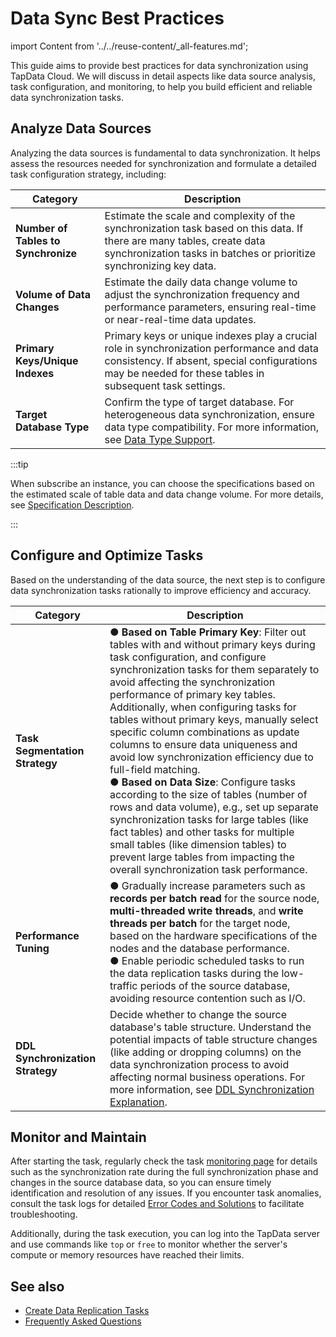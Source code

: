 # Data Sync Best Practices
import Content from '../../reuse-content/_all-features.md';

<Content />

This guide aims to provide best practices for data synchronization using TapData Cloud. We will discuss in detail aspects like data source analysis, task configuration, and monitoring, to help you build efficient and reliable data synchronization tasks.

## Analyze Data Sources

Analyzing the data sources is fundamental to data synchronization. It helps assess the resources needed for synchronization and formulate a detailed task configuration strategy, including:

| Category                            | Description                                                  |
| ----------------------------------- | ------------------------------------------------------------ |
| **Number of Tables to Synchronize** | Estimate the scale and complexity of the synchronization task based on this data. If there are many tables, create data synchronization tasks in batches or prioritize synchronizing key data. |
| **Volume of Data Changes**          | Estimate the daily data change volume to adjust the synchronization frequency and performance parameters, ensuring real-time or near-real-time data updates. |
| **Primary Keys/Unique Indexes**     | Primary keys or unique indexes play a crucial role in synchronization performance and data consistency. If absent, special configurations may be needed for these tables in subsequent task settings. |
| **Target Database Type**            | Confirm the type of target database. For heterogeneous data synchronization, ensure data type compatibility. For more information, see [Data Type Support](../../user-guide/no-supported-data-type.md). |

:::tip

When subscribe an instance, you can choose the specifications based on the estimated scale of table data and data change volume. For more details, see [Specification Description](../../billing/billing-overview.md#spec).

:::

## Configure and Optimize Tasks

Based on the understanding of the data source, the next step is to configure data synchronization tasks rationally to improve efficiency and accuracy.

| Category                         | Description                                                  |
| -------------------------------- | ------------------------------------------------------------ |
| **Task Segmentation Strategy**   | ●  **Based on Table Primary Key**: Filter out tables with and without primary keys during task configuration, and configure synchronization tasks for them separately to avoid affecting the synchronization performance of primary key tables. Additionally, when configuring tasks for tables without primary keys, manually select specific column combinations as update columns to ensure data uniqueness and avoid low synchronization efficiency due to full-field matching.<br />●  **Based on Data Size**: Configure tasks according to the size of tables (number of rows and data volume), e.g., set up separate synchronization tasks for large tables (like fact tables) and other tasks for multiple small tables (like dimension tables) to prevent large tables from impacting the overall synchronization task performance. |
| **Performance Tuning**           | ●  Gradually increase parameters such as **records per batch read** for the source node, **multi-threaded write threads**, and **write threads per batch** for the target node, based on the hardware specifications of the nodes and the database performance.<br />●  Enable periodic scheduled tasks to run the data replication tasks during the low-traffic periods of the source database, avoiding resource contention such as I/O. |
| **DDL Synchronization Strategy** | Decide whether to change the source database's table structure. Understand the potential impacts of table structure changes (like adding or dropping columns) on the data synchronization process to avoid affecting normal business operations. For more information, see [DDL Synchronization Explanation](handle-schema-changes.md). |

## Monitor and Maintain

After starting the task, regularly check the task [monitoring page](../../user-guide/copy-data/monitor-task.md) for details such as the synchronization rate during the full synchronization phase and changes in the source database data, so you can ensure timely identification and resolution of any issues. If you encounter task anomalies, consult the task logs for detailed [Error Codes and Solutions](../../user-guide/error-code-solution.md) to facilitate troubleshooting.

Additionally, during the task execution, you can log into the TapData server and use commands like `top` or `free` to monitor whether the server's compute or memory resources have reached their limits.

## See also

* [Create Data Replication Tasks](../../user-guide/copy-data/README.md)
* [Frequently Asked Questions](../../faq/README.md)